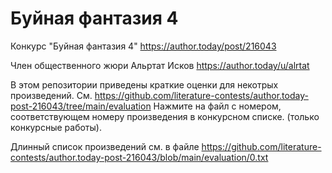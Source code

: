# Буйная фантазия 4
Конкурс "Буйная фантазия 4" https://author.today/post/216043

Член общественного жюри Альртат Исков https://author.today/u/alrtat

В этом репозитории приведены краткие оценки для некотрых произведений. См. https://github.com/literature-contests/author.today-post-216043/tree/main/evaluation
Нажмите на файл с номером, соответствующем номеру произведения в конкурсном списке. (только конкурсные работы).

Длинный список произведений см. в файле https://github.com/literature-contests/author.today-post-216043/blob/main/evaluation/0.txt
